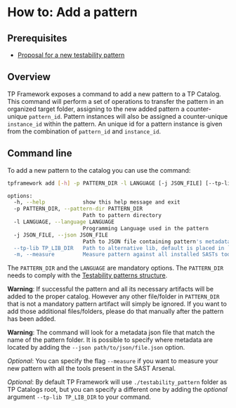 # How to: Add a pattern

## Prerequisites

- [Proposal for a new testability pattern](./../testability_patterns/docs/testability-patterns-adding.md)

## Overview

TP Framework exposes a command to add a new pattern to a TP Catalog. This command will perform a set of operations to transfer the pattern in an organized target folder, assigning to the new added pattern a counter-unique `pattern_id`. Pattern instances will also be assigned a counter-unique `instance_id` within the pattern. An unique id for a pattern instance is given from the combination of `pattern_id` and `instance_id`.

## Command line

To add a new pattern to the catalog you can use the command:

```bash
tpframework add [-h] -p PATTERN_DIR -l LANGUAGE [-j JSON_FILE] [--tp-lib TP_LIB_DIR] [-m]

options:
  -h, --help            show this help message and exit
  -p PATTERN_DIR, --pattern-dir PATTERN_DIR
                        Path to pattern directory
  -l LANGUAGE, --language LANGUAGE
                        Programming Language used in the pattern
  -j JSON_FILE, --json JSON_FILE
                        Path to JSON file containing pattern's metadata
  --tp-lib TP_LIB_DIR   Path to alternative lib, default is placed in `testability_patterns`
  -m, --measure         Measure pattern against all installed SASTs tools
```

The `PATTERN_DIR` and the `LANGUAGE` are mandatory options. The `PATTERN_DIR` needs to comply with the [Testability patterns structure](./../testability_patterns/docs/testability-patterns-structure.md).

**Warning**: If successful the pattern and all its necessary artifacts will be added to the proper catalog. However any other file/folder in `PATTERN_DIR` that is not a mandatory pattern artifact will simply be ignored. If you want to add those additional files/folders, please do that manually after the pattern has been added.

**Warning**: The command will look for a metadata json file that match the name of the pattern folder. It is possible to specify where metadata are located by adding the `--json path/to/json/file.json` option.

*Optional*: You can specify the flag `--measure` if you want to measure your new pattern with all the tools present in the SAST Arsenal.

*Optional*: By default TP Framework will use `./testability_pattern` folder as TP Catalogs root, but you can specify a different one by adding the *optional* argument `--tp-lib TP_LIB_DIR` to your command.
